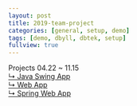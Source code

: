 ```yaml
---
layout: post
title: 2019-team-project
categories: [general, setup, demo]
tags: [demo, dbyll, dbtek, setup]
fullview: true
---
```


Projects 04.22 ~ 11.15<br>
[↳ Java Swing App](https://jnuho.github.io/food)<br>
[↳ Web App](https://jnuho.github.io/parking)<br>
[↳ Spring Web App](https://jnuho.github.io/developmental)<br>

